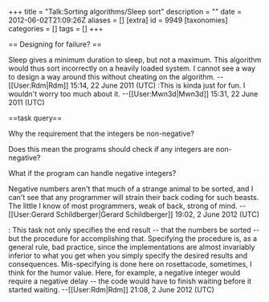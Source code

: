 +++
title = "Talk:Sorting algorithms/Sleep sort"
description = ""
date = 2012-06-02T21:09:26Z
aliases = []
[extra]
id = 9949
[taxonomies]
categories = []
tags = []
+++

== Designing for failure? ==

Sleep gives a minimum duration to sleep, but not a maximum.  This algorithm would thus sort incorrectly on a heavily loaded system.  I cannot see a way to design a way around this without cheating on the algorithm.  --[[User:Rdm|Rdm]] 15:14, 22 June 2011 (UTC)
:This is kinda just for fun. I wouldn't worry too much about it. --[[User:Mwn3d|Mwn3d]] 15:31, 22 June 2011 (UTC)

==task query==

Why the requirement that the integers be non-negative?  
 
Does this mean the programs should check if any integers are non-negative?
 
What if the program can handle negative integers?
  
Negative numbers aren't that much of a strange animal to be sorted, and I can't see that any programmer will strain their back coding for such beasts. The little I know of most programmers, weak of back, strong of mind. -- [[User:Gerard Schildberger|Gerard Schildberger]] 19:02, 2 June 2012 (UTC)

: This task not only specifies the end result -- that the numbers be sorted -- but the procedure for accomplishing that.  Specifying the procedure is, as a general rule, bad practice, since the implementations are almost invariably inferior to what you get when you simply specify the desired results and consequences.  Mis-specifying is done here on rosettacode, sometimes, I think for the humor value.  Here, for example, a negative integer would require a negative delay -- the code would have to finish waiting before it started waiting.  --[[User:Rdm|Rdm]] 21:08, 2 June 2012 (UTC)
